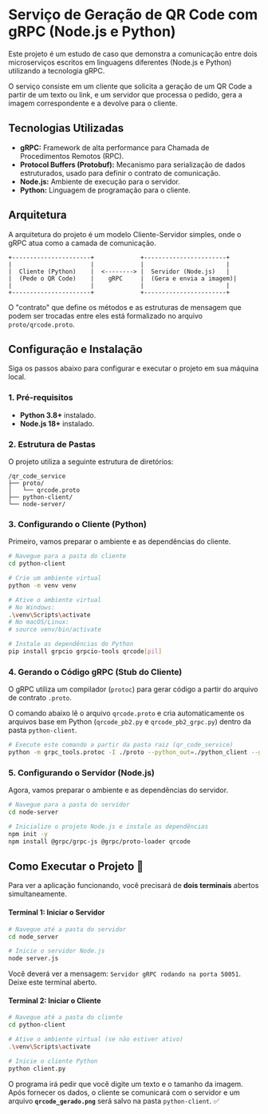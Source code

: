 # Serviço de Geração de QR Code com gRPC (Node.js e Python)

Este projeto é um estudo de caso que demonstra a comunicação entre dois microserviços escritos em linguagens diferentes (Node.js e Python) utilizando a tecnologia gRPC.

O serviço consiste em um cliente que solicita a geração de um QR Code a partir de um texto ou link, e um servidor que processa o pedido, gera a imagem correspondente e a devolve para o cliente.

## Tecnologias Utilizadas

  * **gRPC:** Framework de alta performance para Chamada de Procedimentos Remotos (RPC).
  * **Protocol Buffers (Protobuf):** Mecanismo para serialização de dados estruturados, usado para definir o contrato de comunicação.
  * **Node.js:** Ambiente de execução para o servidor.
  * **Python:** Linguagem de programação para o cliente.

## Arquitetura

A arquitetura do projeto é um modelo Cliente-Servidor simples, onde o gRPC atua como a camada de comunicação.

```
+----------------------+             +-----------------------+
|                      |             |                       |
|  Cliente (Python)    |  <--------> |  Servidor (Node.js)   |
|  (Pede o QR Code)    |    gRPC     |  (Gera e envia a imagem)|
|                      |             |                       |
+----------------------+             +-----------------------+
```

O "contrato" que define os métodos e as estruturas de mensagem que podem ser trocadas entre eles está formalizado no arquivo `proto/qrcode.proto`.

## Configuração e Instalação

Siga os passos abaixo para configurar e executar o projeto em sua máquina local.

### 1\. Pré-requisitos

  * **Python 3.8+** instalado.
  * **Node.js 18+** instalado.

### 2\. Estrutura de Pastas

O projeto utiliza a seguinte estrutura de diretórios:

```
/qr_code_service
├── proto/
│   └── qrcode.proto
├── python-client/
└── node-server/
```

### 3\. Configurando o Cliente (Python)

Primeiro, vamos preparar o ambiente e as dependências do cliente.

```bash
# Navegue para a pasta do cliente
cd python-client

# Crie um ambiente virtual
python -m venv venv

# Ative o ambiente virtual
# No Windows:
.\venv\Scripts\activate
# No macOS/Linux:
# source venv/bin/activate

# Instale as dependências do Python
pip install grpcio grpcio-tools qrcode[pil]
```

### 4\. Gerando o Código gRPC (Stub do Cliente)

O gRPC utiliza um compilador (`protoc`) para gerar código a partir do arquivo de contrato `.proto`.

O comando abaixo lê o arquivo `qrcode.proto` e cria automaticamente os arquivos base em Python (`qrcode_pb2.py` e `qrcode_pb2_grpc.py`) dentro da pasta `python-client`.

```bash
# Execute este comando a partir da pasta raiz (qr_code_service)
python -m grpc_tools.protoc -I ./proto --python_out=./python_client --grpc_python_out=./python_client --pyi_out=./python_client ./proto/qrcode.proto
```

### 5\. Configurando o Servidor (Node.js)

Agora, vamos preparar o ambiente e as dependências do servidor.

```bash
# Navegue para a pasta do servidor
cd node-server

# Inicialize o projeto Node.js e instale as dependências
npm init -y
npm install @grpc/grpc-js @grpc/proto-loader qrcode
```

## Como Executar o Projeto 🚀

Para ver a aplicação funcionando, você precisará de **dois terminais** abertos simultaneamente.

#### **Terminal 1: Iniciar o Servidor**

```bash
# Navegue até a pasta do servidor
cd node_server

# Inicie o servidor Node.js
node server.js
```

Você deverá ver a mensagem: `Servidor gRPC rodando na porta 50051`. Deixe este terminal aberto.

#### **Terminal 2: Iniciar o Cliente**

```bash
# Navegue até a pasta do cliente
cd python-client

# Ative o ambiente virtual (se não estiver ativo)
.\venv\Scripts\activate

# Inicie o cliente Python
python client.py
```

O programa irá pedir que você digite um texto e o tamanho da imagem. Após fornecer os dados, o cliente se comunicará com o servidor e um arquivo **`qrcode_gerado.png`** será salvo na pasta `python-client`. ✅